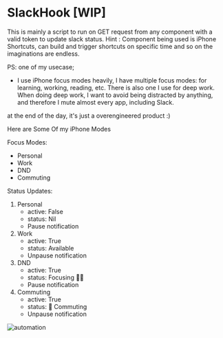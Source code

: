 # SlackHook [WIP]

This is mainly a script to run on GET request from any component with a valid token to update slack status. Hint : Component being used is iPhone Shortcuts, can build and trigger shortcuts on specific time and so on the imaginations are endless.

PS: one of my usecase;

- I use iPhone focus modes heavily, I have multiple focus modes: for learning, working, reading, etc. There is also one I use for deep work. When doing deep work, I want to avoid being distracted by anything, and therefore I mute almost every app, including Slack.

at the end of the day, it's just a overengineered product :)

Here are Some Of my iPhone Modes

Focus Modes:
- Personal
- Work
- DND
- Commuting

Status Updates: 
1. Personal
     - active: False
    - status: Nil
    - Pause notification
2. Work
    - active: True
    - status: Available
    - Unpause notification
3. DND
    - active: True
    - status: Focusing :technologist:
    - Pause notification
4. Commuting
    - active: True
    - status: :bus: Commuting
    - Unpause notification

![automation](https://www.milner.com/images/default-source/articles/buzz.png?sfvrsn=e0080dd3_2)